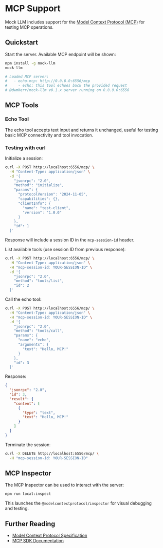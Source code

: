 # MCP Support

Mock LLM includes support for the [Model Context Protocol (MCP)](https://modelcontextprotocol.io) for testing MCP operations.

## Quickstart

Start the server. Available MCP endpoint will be shown:

```bash
npm install -g mock-llm
mock-llm

# Loaded MCP server:
#   - echo-mcp: http://0.0.0.0:6556/mcp
#     - echo: this tool echoes back the provided request
# @dwmkerr/mock-llm v0.1.x server running on 0.0.0.0:6556
```

## MCP Tools

### Echo Tool

The echo tool accepts text input and returns it unchanged, useful for testing basic MCP connectivity and tool invocation.

### Testing with curl

Initialize a session:

```bash
curl -X POST http://localhost:6556/mcp/ \
  -H "Content-Type: application/json" \
  -d '{
    "jsonrpc": "2.0",
    "method": "initialize",
    "params": {
      "protocolVersion": "2024-11-05",
      "capabilities": {},
      "clientInfo": {
        "name": "test-client",
        "version": "1.0.0"
      }
    },
    "id": 1
  }'
```

Response will include a session ID in the `mcp-session-id` header.

List available tools (use session ID from previous response):

```bash
curl -X POST http://localhost:6556/mcp/ \
  -H "Content-Type: application/json" \
  -H "mcp-session-id: YOUR-SESSION-ID" \
  -d '{
    "jsonrpc": "2.0",
    "method": "tools/list",
    "id": 2
  }'
```

Call the echo tool:

```bash
curl -X POST http://localhost:6556/mcp/ \
  -H "Content-Type: application/json" \
  -H "mcp-session-id: YOUR-SESSION-ID" \
  -d '{
    "jsonrpc": "2.0",
    "method": "tools/call",
    "params": {
      "name": "echo",
      "arguments": {
        "text": "Hello, MCP!"
      }
    },
    "id": 3
  }'
```

Response:

```json
{
  "jsonrpc": "2.0",
  "id": 3,
  "result": {
    "content": [
      {
        "type": "text",
        "text": "Hello, MCP!"
      }
    ]
  }
}
```

Terminate the session:

```bash
curl -X DELETE http://localhost:6556/mcp/ \
  -H "mcp-session-id: YOUR-SESSION-ID"
```

## MCP Inspector

The MCP Inspector can be used to interact with the server:

```bash
npm run local:inspect
```

This launches the `@modelcontextprotocol/inspector` for visual debugging and testing.

## Further Reading

- [Model Context Protocol Specification](https://modelcontextprotocol.io)
- [MCP SDK Documentation](https://github.com/modelcontextprotocol/sdk)
